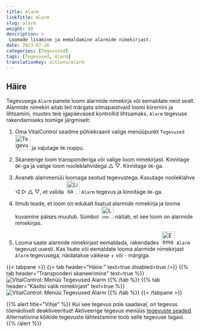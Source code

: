 ```yaml
---
title: Alarm
linkTitle: Alarm
slug: alarm
weight: 60
description: >
 Loomade lisamine ja eemaldamine alarmide nimekirjast.
date: 2023-07-26
categories: [Tegevused]
tags: [Tegevused, Alarm]
translationKey: actions/alarm
---
```


## Häire

Tegevusega `Alarm` panete loomi alarmide nimekirja või eemaldate neid sealt. Alarmide nimekiri aitab teil märgata silmapaistvaid loomi kiiremini ja lihtsamini, muutes teie igapäevased kontrollid lihtsamaks. `Alarm` tegevuse rakendamiseks toimige järgmiselt:

1. Oma VitalControl seadme põhiekraanil valige menüüpunkt `Tegevused` &nbsp;<img src="/icons/actions.svg" width="40" align="bottom" alt="Tegevused" /> ja vajutage `OK` nuppu.

2. Skaneerige loom transponderiga või valige loom nimekirjast. Kinnitage `OK`-ga ja valige loom nooleklahvidega △ ▽. Kinnitage `OK`-ga.

3. Avaneb alammenüü loomaga seotud tegevustega. Kasutage nooleklahve ◁ ▷ △ ▽, et valida &nbsp;<img src="/icons/actions/alarm.svg" width="35" align="bottom" alt="Lisa alarm" /> `Alarm` tegevus ja kinnitage `OK`-ga.

4. Ilmub teade, et loom on edukalt lisatud alarmide nimekirja ja looma kuvamine päises muutub. Sümbol &nbsp;<img src="/icons/header/animal-in-alarm.svg" width="32" align="bottom" alt="Loom häires" /> näitab, et see loom on alarmide nimekirjas.

5. Looma saate alarmide nimekirjast eemaldada, rakendades &nbsp;<img src="/icons/actions/alarm-minus.svg" width="35" align="bottom" alt="Eemalda alarm" /> `Alarm` tegevust uuesti. Kas lisate või eemaldate looma alarmide nimekirjast `Alarm` tegevusega, näidatakse väikese + või - märgiga.

{{< tabpane >}}
{{< tab header="Häire:" text=true disabled=true />}}
{{% tab header="Transponderi skaneerimine" text=true %}}
![VitalControl: Menüü Tegevused Alarm](../images/alarm-scan.png "Alarm")
{{% /tab %}}
{{% tab header="Käsitsi valik nimekirjast" text=true %}}
![VitalControl: Menüü Tegevused Alarm](../images/alarm.png "Alarm")
{{% /tab %}}
{{< /tabpane >}}

{{% alert title="Vihje" %}}
Kui see tegevus pole saadaval, on tegevus tõenäoliselt deaktiveeritud! Aktiveerige tegevus menüüs [tegevuste seaded](../settings/). Alternatiivina kõikide tegevuste lähtestamine toob selle tegevuse tagasi.
{{% /alert %}}

